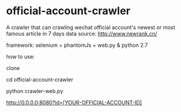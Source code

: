 # official-account-crawler
A crawler that can crawling wechat official account's newest or most famous article in 7 days
data source: http://www.newrank.cn/

framework: selenium + phantomJs + web.py & python 2.7

how to use:

clone

cd official-account-crawler

python crawler-web.py

http://0.0.0.0:8080?id=[YOUR-OFFICIAL-ACCOUNT-ID]
